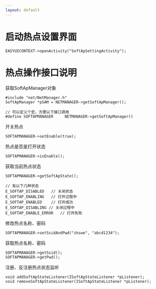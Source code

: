 ```yaml
---
layout: default
---
```

# 启动热点设置界面
~~~
EASYUICONTEXT->openActivity("SoftApSettingActivity");
~~~
# 热点操作接口说明
获取SoftApManager对象
~~~
#include "net/NetManager.h"
SoftApManager *pSAM = NETMANAGER->getSoftApManager();

// 可以定义个宏，方便以下接口调用
#define SOFTAPMANAGER     NETMANAGER->getSoftApManager()
~~~
开关热点
~~~
SOFTAPMANAGER->setEnable(true);
~~~
热点是否是打开状态
~~~
SOFTAPMANAGER->isEnable();
~~~
获取当前热点状态
~~~
SOFTAPMANAGER->getSoftApState();

// 有以下几种状态
E_SOFTAP_DISABLED	// 关闭状态
E_SOFTAP_ENABLING	// 打开过程中
E_SOFTAP_ENABLED	// 打开成功
E_SOFTAP_DISABLING // 关闭过程中
E_SOFTAP_ENABLE_ERROR	// 打开失败
~~~
修改热点名称、密码
~~~
SOFTAPMANAGER->setSsidAndPwd("zkswe", "abcd1234");
~~~
获取热点名称、密码
~~~
SOFTAPMANAGER->getSsid();
SOFTAPMANAGER->getPwd();
~~~
注册、反注册热点状态监听
~~~
void addSoftApStateListener(ISoftApStateListener *pListener);
void removeSoftApStateListener(ISoftApStateListener *pListener);
~~~